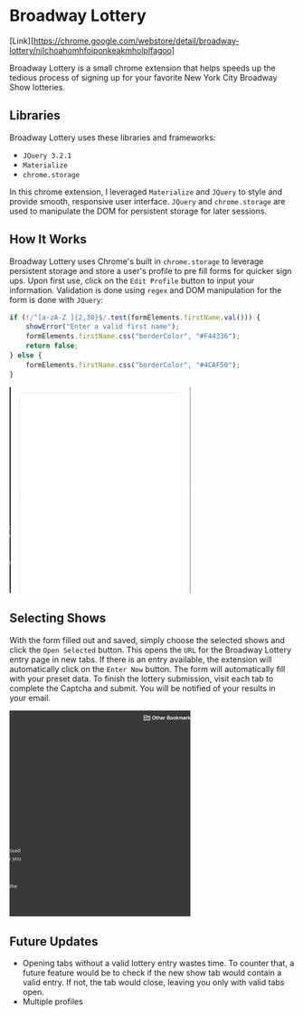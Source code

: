 # Broadway Lottery

[Link][https://chrome.google.com/webstore/detail/broadway-lottery/nilchoahomhfoiponkeakmholplfagoo]

Broadway Lottery is a small chrome extension that helps speeds up the tedious process of signing up for your favorite New York City Broadway Show lotteries.  

## Libraries

Broadway Lottery uses these libraries and frameworks:
* `JQuery 3.2.1`
* `Materialize`
* `chrome.storage`

In this chrome extension, I leveraged `Materialize` and `JQuery` to style and provide smooth, responsive user interface.  `JQuery` and  `chrome.storage` are used to manipulate the DOM for persistent storage for later sessions.

## How It Works

Broadway Lottery uses Chrome's built in `chrome.storage` to leverage persistent storage and store a user's profile to pre fill forms for quicker sign ups.  Upon first use, click on the `Edit Profile` button to input your information.  Validation is done using `regex` and DOM manipulation for the form is done with `JQuery`:

```javascript
if (!/^[a-zA-Z ]{2,30}$/.test(formElements.firstName.val())) {
    showError("Enter a valid first name");
    formElements.firstName.css("borderColor", "#F44336");
    return false;
} else {
    formElements.firstName.css("borderColor", "#4CAF50");
}
```
![](assets/profile-gif.gif)

## Selecting Shows

With the form filled out and saved, simply choose the selected shows and click the `Open Selected` button.  This opens the `URL` for the Broadway Lottery entry page in new tabs.  If there is an entry available, the extension will automatically click on the `Enter Now` button.  The form will automatically fill with your preset data.  To finish the lottery submission, visit each tab to complete the Captcha and submit.  You will be notified of your results in your email.

![](assets/select-shows-gif.gif)

## Future Updates

* Opening tabs without a valid lottery entry wastes time.  To counter that, a future feature would be to check if the new show tab would contain a valid entry.  If not, the tab would close, leaving you only with valid tabs open.
* Multiple profiles
